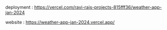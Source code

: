 deployment : https://vercel.com/ravi-rajs-projects-815fff36/weather-app-jan-2024

website : https://weather-app-jan-2024.vercel.app/
